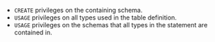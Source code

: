 - `CREATE` privileges on the containing schema.
- `USAGE` privileges on all types used in the table definition.
- `USAGE` privileges on the schemas that all types in the statement are
  contained in.
